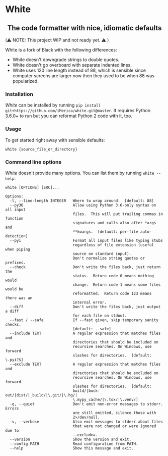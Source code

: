 # White

  
<h2 align="center">The code formatter with nice, idiomatic defaults</h2>

(⚠️ NOTE: This project WIP and not ready yet. ⚠️ )


White is a fork of Black with the following differences:
- White doesn't downgrade strings to double quotes.
- White doesn't go overboard with separate indented lines.
- White uses 120 line length instead of 88, which is sensible 
  since computer screens are larger now then they used to be 
  when 88 was popularized. 

### Installation

*White* can be installed by running `pip install git+https://github.com/iMerica/white.git@master`.  It requires
Python 3.6.0+ to run but you can reformat Python 2 code with it, too.


### Usage

To get started right away with sensible defaults:

```
white {source_file_or_directory}
```

### Command line options

*White* doesn't provide many options.  You can list them by running
`white --help`:

```text
white [OPTIONS] [SRC]...

Options:
  -l, --line-length INTEGER   Where to wrap around.  [default: 88]
  --py36                      Allow using Python 3.6-only syntax on all input
                              files.  This will put trailing commas in function
                              signatures and calls also after *args and
                              **kwargs.  [default: per-file auto-detection]
  --pyi                       Format all input files like typing stubs
                              regardless of file extension (useful when piping
                              source on standard input).
                              Don't normalize string quotes or prefixes.
  --check                     Don't write the files back, just return the
                              status.  Return code 0 means nothing would
                              change.  Return code 1 means some files would be
                              reformatted.  Return code 123 means there was an
                              internal error.
  --diff                      Don't write the files back, just output a diff
                              for each file on stdout.
  --fast / --safe             If --fast given, skip temporary sanity checks.
                              [default: --safe]
  --include TEXT              A regular expression that matches files and
                              directories that should be included on
                              recursive searches. On Windows, use forward
                              slashes for directories.  [default: \.pyi?$]
  --exclude TEXT              A regular expression that matches files and
                              directories that should be excluded on
                              recursive searches. On Windows, use forward
                              slashes for directories.  [default:
                              build/|buck-out/|dist/|_build/|\.git/|\.hg/|
                              \.mypy_cache/|\.tox/|\.venv/]
  -q, --quiet                 Don't emit non-error messages to stderr. Errors
                              are still emitted, silence those with
                              2>/dev/null.
  -v, --verbose               Also emit messages to stderr about files
                              that were not changed or were ignored due to
                              --exclude=.
  --version                   Show the version and exit.
  --config PATH               Read configuration from PATH.
  --help                      Show this message and exit.
```
